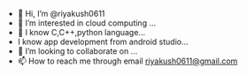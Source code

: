 - 👋 Hi, I’m @riyakush0611
- 👀 I’m interested in cloud computing ...
- 🌱 I know C,C++,python language...
-    I know app development from android studio...
- 💞️ I’m looking to collaborate on ...
- 📫 How to reach me through email riyakush0611@gmail.com

<!---
riyakush0611/riyakush0611 is a ✨ special ✨ repository because its `README.md` (this file) appears on your GitHub profile.
You can click the Preview link to take a look at your changes.
--->
